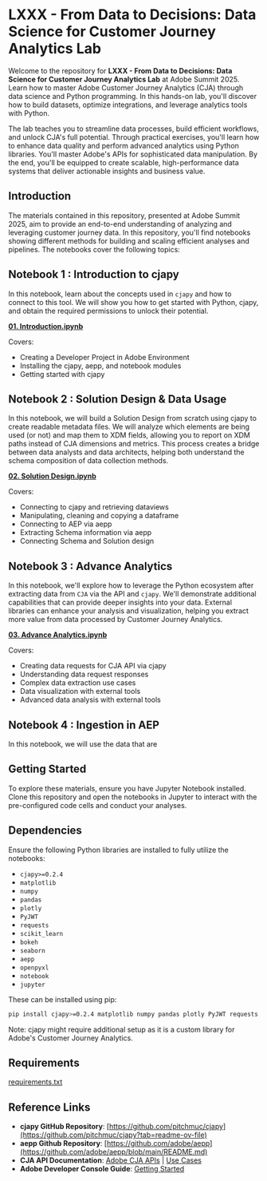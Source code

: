 # LXXX - From Data to Decisions: Data Science for Customer Journey Analytics Lab

Welcome to the repository for **LXXX - From Data to Decisions: Data Science for Customer Journey Analytics Lab** at Adobe Summit 2025. Learn how to master Adobe Customer Journey Analytics (CJA) through data science and Python programming. In this hands-on lab, you'll discover how to build datasets, optimize integrations, and leverage analytics tools with Python.

The lab teaches you to streamline data processes, build efficient workflows, and unlock CJA's full potential. Through practical exercises, you'll learn how to enhance data quality and perform advanced analytics using Python libraries. You'll master Adobe's APIs for sophisticated data manipulation. By the end, you'll be equipped to create scalable, high-performance data systems that deliver actionable insights and business value.

## Introduction

The materials contained in this repository, presented at Adobe Summit 2025, aim to provide an end-to-end understanding of analyzing and leveraging customer journey data. In this repository, you'll find notebooks showing different methods for building and scaling efficient analyses and pipelines. The notebooks cover the following topics:

## Notebook 1 : Introduction to cjapy
In this notebook, learn about the concepts used in `cjapy` and how to connect to this tool.
We will show you how to get started with Python, cjapy, and obtain the required permissions to unlock their potential.

**[01. Introduction.ipynb](https://github.com/pitchmuc/CJA_Summit_2025/blob/fee46ddf820614bf7fdfaf1e655838985c5f9593/notebooks/01.%20Introduction.ipynb)**

Covers:
* Creating a Developer Project in Adobe Environment
* Installing the cjapy, aepp, and notebook modules
* Getting started with cjapy

## Notebook 2 : Solution Design & Data Usage
In this notebook, we will build a Solution Design from scratch using cjapy to create readable metadata files. We will analyze which elements are being used (or not) and map them to XDM fields, allowing you to report on XDM paths instead of CJA dimensions and metrics.
This process creates a bridge between data analysts and data architects, helping both understand the schema composition of data collection methods.

**[02. Solution Design.ipynb](https://github.com/pitchmuc/CJA_Summit_2025/blob/73e22b988b56bee3f51f70a377dd1ecfae0aab9e/notebooks/02.%20Solution%20Design.ipynb)**

Covers:
* Connecting to cjapy and retrieving dataviews
* Manipulating, cleaning and copying a dataframe
* Connecting to AEP via aepp
* Extracting Schema information via aepp
* Connecting Schema and Solution design

## Notebook 3 : Advance Analytics
In this notebook, we'll explore how to leverage the Python ecosystem after extracting data from `CJA` via the API and `cjapy`. We'll demonstrate additional capabilities that can provide deeper insights into your data.
External libraries can enhance your analysis and visualization, helping you extract more value from data processed by Customer Journey Analytics.

**[03. Advance Analytics.ipynb](https://github.com/pitchmuc/CJA_Summit_2025/blob/e8ff50efc235b6e90b0a08e82e6120413ef7bc2e/notebooks/03.%20Advance%20Analytics.ipynb)**

Covers:
* Creating data requests for CJA API via cjapy
* Understanding data request responses
* Complex data extraction use cases
* Data visualization with external tools
* Advanced data analysis with external tools


## Notebook 4 : Ingestion in AEP
In this notebook, we will use the data that are 

## Getting Started

To explore these materials, ensure you have Jupyter Notebook installed. Clone this repository and open the notebooks in Jupyter to interact with the pre-configured code cells and conduct your analyses.

## Dependencies

Ensure the following Python libraries are installed to fully utilize the notebooks:

- `cjapy>=0.2.4`
- `matplotlib`
- `numpy`
- `pandas`
- `plotly`
- `PyJWT`
- `requests`
- `scikit_learn`
- `bokeh`
- `seaborn`
- `aepp`
- `openpyxl`
- `notebook`
- `jupyter`

These can be installed using pip:

```sh
pip install cjapy>=0.2.4 matplotlib numpy pandas plotly PyJWT requests scikit-learn bokeh seaborn aepp openpyxl notebook jupyter
```

Note: cjapy might require additional setup as it is a custom library for Adobe's Customer Journey Analytics.

## Requirements
[requirements.txt](requirements.txt)

## Reference Links

- **cjapy GitHub Repository**: [https://github.com/pitchmuc/cjapy](https://github.com/pitchmuc/cjapy?tab=readme-ov-file)
- **aepp Github Repository**: [https://github.com/adobe/aepp](https://github.com/adobe/aepp/blob/main/README.md)
- **CJA API Documentation**: [Adobe CJA APIs](https://www.adobe.io/cja-apis/docs/api/) | [Use Cases](https://www.adobe.io/cja-apis/docs/use-cases/)
- **Adobe Developer Console Guide**: [Getting Started](https://developer.adobe.com/developer-console/docs/guides/getting-started/)